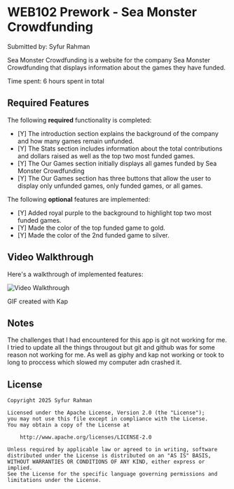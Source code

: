 # WEB102 Prework - Sea Monster Crowdfunding

Submitted by: Syfur Rahman

Sea Monster Crowdfunding is a website for the company Sea Monster Crowdfunding that displays information about the games they have funded.

Time spent: 6 hours spent in total

## Required Features

The following **required** functionality is completed:

* [Y] The introduction section explains the background of the company and how many games remain unfunded.
* [Y] The Stats section includes information about the total contributions and dollars raised as well as the top two most funded games.
* [Y] The Our Games section initially displays all games funded by Sea Monster Crowdfunding
* [Y] The Our Games section has three buttons that allow the user to display only unfunded games, only funded games, or all games.

The following **optional** features are implemented:

* [Y] Added royal purple to the background to highlight top two most funded games.
* [Y] Made the color of the top funded game to gold.
* [Y] Made the color of the 2nd funded game to silver.

## Video Walkthrough

Here's a walkthrough of implemented features:

<img src='https://media3.giphy.com/media/v1.Y2lkPTc5MGI3NjExejBiZGlldWczbGl6enY4bjhmc3ZndWhjY3VidjZiaHpxbmc5ZmRxbSZlcD12MV9pbnRlcm5hbF9naWZfYnlfaWQmY3Q9Zw/bSXm685A7TMflHGICx/giphy.gif' title='Video Walkthrough' width='' alt='Video Walkthrough' />

<!-- Replace this with whatever GIF tool you used! -->
GIF created with Kap  
<!-- Recommended tools:
[Kap](https://getkap.co/) for macOS
[ScreenToGif](https://www.screentogif.com/) for Windows
[peek](https://github.com/phw/peek) for Linux. -->

## Notes

The challenges that I had encountered for this app is git not working for me. I tried to update all the things througout but git and github was for some reason not working for me. As well as giphy and kap not working or took to long to proccess which slowed my computer adn crashed it.

## License

    Copyright 2025 Syfur Rahman

    Licensed under the Apache License, Version 2.0 (the "License");
    you may not use this file except in compliance with the License.
    You may obtain a copy of the License at

        http://www.apache.org/licenses/LICENSE-2.0

    Unless required by applicable law or agreed to in writing, software
    distributed under the License is distributed on an "AS IS" BASIS,
    WITHOUT WARRANTIES OR CONDITIONS OF ANY KIND, either express or implied.
    See the License for the specific language governing permissions and
    limitations under the License.
